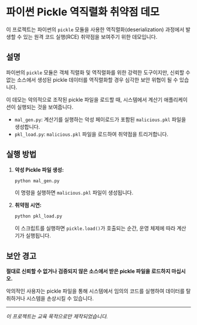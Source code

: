 # 파이썬 Pickle 역직렬화 취약점 데모

이 프로젝트는 파이썬의 `pickle` 모듈을 사용한 역직렬화(deserialization) 과정에서 발생할 수 있는 원격 코드 실행(RCE) 취약점을 보여주기 위한 데모입니다.

## 설명

파이썬의 `pickle` 모듈은 객체 직렬화 및 역직렬화를 위한 강력한 도구이지만, 신뢰할 수 없는 소스에서 생성된 pickle 데이터를 역직렬화할 경우 심각한 보안 위협이 될 수 있습니다.

이 데모는 악의적으로 조작된 pickle 파일을 로드할 때, 시스템에서 계산기 애플리케이션이 실행되는 것을 보여줍니다.

- `mal_gen.py`: 계산기를 실행하는 악성 페이로드가 포함된 `malicious.pkl` 파일을 생성합니다.
- `pkl_load.py`: `malicious.pkl` 파일을 로드하여 취약점을 트리거합니다.

## 실행 방법

1.  **악성 Pickle 파일 생성:**

    ```bash
    python mal_gen.py
    ```

    이 명령을 실행하면 `malicious.pkl` 파일이 생성됩니다.

2.  **취약점 시연:**

    ```bash
    python pkl_load.py
    ```

    이 스크립트를 실행하면 `pickle.load()`가 호출되는 순간, 운영 체제에 따라 계산기가 실행됩니다.

## 보안 경고

**절대로 신뢰할 수 없거나 검증되지 않은 소스에서 받은 pickle 파일을 로드하지 마십시오.**

악의적인 사용자는 pickle 파일을 통해 시스템에서 임의의 코드를 실행하여 데이터를 탈취하거나 시스템을 손상시킬 수 있습니다.

---
*이 프로젝트는 교육 목적으로만 제작되었습니다.*
